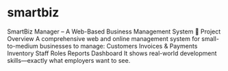 # smartbiz
SmartBiz Manager – A Web-Based Business Management System 🧩 Project Overview  A comprehensive web and online management system for small-to-medium businesses to manage:  Customers  Invoices &amp; Payments  Inventory  Staff Roles  Reports Dashboard  It shows real-world development skills—exactly what employers want to see.
